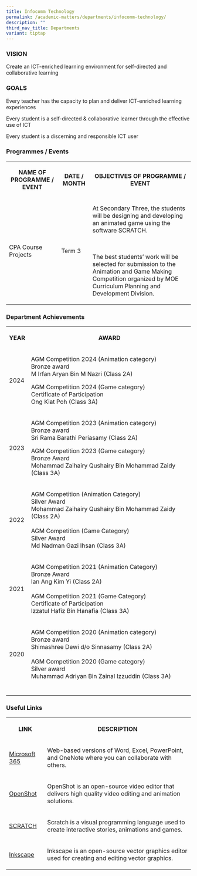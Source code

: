 ```yaml
---
title: Infocomm Technology
permalink: /academic-matters/departments/infocomm-technology/
description: ""
third_nav_title: Departments
variant: tiptap
---
```

<h3>VISION</h3>
<p>Create an ICT-enriched learning environment for self-directed and collaborative
learning&nbsp;</p>
<h3>GOALS</h3>
<p>Every teacher has the capacity to plan and deliver ICT-enriched learning
experiences&nbsp;</p>
<p>Every student is a self-directed &amp; collaborative learner through the
effective use of ICT&nbsp;</p>
<p>Every student is a discerning and responsible ICT user</p>
<h3>Programmes / Events</h3>
<table style="minWidth: 75px">
<colgroup>
<col>
<col>
<col>
</colgroup>
<tbody>
<tr>
<th rowspan="1" colspan="1">
<p>NAME OF PROGRAMME / EVENT</p>
</th>
<th rowspan="1" colspan="1">
<p>DATE / MONTH</p>
</th>
<th rowspan="1" colspan="1">
<p>OBJECTIVES OF PROGRAMME / EVENT</p>
</th>
</tr>
<tr>
<td rowspan="1" colspan="1">
<p>CPA Course Projects</p>
</td>
<td rowspan="1" colspan="1">
<p>Term 3</p>
</td>
<td rowspan="1" colspan="1">
<p>At Secondary Three, the students will be designing and developing an animated
game using the software SCRATCH.</p>
<p>&nbsp;</p>
<p>The best students’ work will be selected for submission to the Animation
and Game Making Competition organized by MOE Curriculum Planning and Development
Division.</p>
</td>
</tr>
</tbody>
</table>
<h3>Department Achievements</h3>
<table style="minWidth: 50px">
<colgroup>
<col>
<col>
</colgroup>
<tbody>
<tr>
<th rowspan="1" colspan="1">
<p>YEAR</p>
</th>
<th rowspan="1" colspan="1">
<p>AWARD</p>
</th>
</tr>
<tr>
<td rowspan="1" colspan="1">
<p>2024</p>
</td>
<td rowspan="1" colspan="1">
<p>AGM Competition 2024 (Animation category)
<br>Bronze award
<br>M Irfan Aryan Bin M Nazri (Class 2A)</p>
<p></p>
<p>AGM Competition 2024 (Game category)
<br>Certificate of Participation
<br>Ong Kiat Poh (Class 3A)</p>
</td>
</tr>
<tr>
<td rowspan="1" colspan="1">
<p>2023</p>
</td>
<td rowspan="1" colspan="1">
<p>AGM Competition 2023 (Animation category)
<br>Bronze award
<br>Sri Rama Barathi Periasamy (Class 2A)</p>
<p></p>
<p>AGM Competition 2023 (Game category)
<br>Bronze Award
<br>Mohammad Zaihairy Qushairy Bin Mohammad Zaidy (Class 3A)</p>
</td>
</tr>
<tr>
<td rowspan="1" colspan="1">
<p>2022</p>
</td>
<td rowspan="1" colspan="1">
<p>AGM Competition (Animation Category)
<br>Silver Award
<br>Mohammad Zaihairy Qushairy Bin Mohammad Zaidy (Class 2A)
<br>
<br>AGM Competition (Game Category)
<br>Silver Award
<br>Md Nadman Gazi Ihsan (Class 3A)</p>
</td>
</tr>
<tr>
<td rowspan="1" colspan="1">
<p>2021</p>
</td>
<td rowspan="1" colspan="1">
<p>AGM Competition 2021 (Animation Category)
<br>Bronze Award
<br>Ian Ang Kim Yi (Class 2A)
<br>
<br>AGM Competition 2021 (Game Category)
<br>Certificate of Participation
<br>Izzatul Hafiz Bin Hanafia (Class 3A)</p>
</td>
</tr>
<tr>
<td rowspan="1" colspan="1">
<p>2020</p>
</td>
<td rowspan="1" colspan="1">
<p>AGM Competition 2020 (Animation category)
<br>Bronze award
<br>Shimashree Dewi d/o Sinnasamy (Class 2A)
<br>
<br>AGM Competition 2020 (Game category)
<br>Silver award
<br>Muhammad Adriyan Bin Zainal Izzuddin (Class 3A)</p>
</td>
</tr>
<tr>
<td rowspan="1" colspan="1">
<p></p>
</td>
<td rowspan="1" colspan="1">
<p></p>
</td>
</tr>
</tbody>
</table>
<h3>Useful Links</h3>
<table style="minWidth: 50px">
<colgroup>
<col>
<col>
</colgroup>
<tbody>
<tr>
<th rowspan="1" colspan="1">
<p>LINK</p>
</th>
<th rowspan="1" colspan="1">
<p>DESCRIPTION</p>
</th>
</tr>
<tr>
<td rowspan="1" colspan="1">
<p><a href="https://www.office.com/" rel="noopener noreferrer nofollow" target="_blank">Microsoft 365</a>
</p>
</td>
<td rowspan="1" colspan="1">
<p>Web-based versions of Word, Excel, PowerPoint, and OneNote where you can
collaborate with others.</p>
</td>
</tr>
<tr>
<td rowspan="1" colspan="1">
<p><a href="https://www.openshot.org/" rel="noopener noreferrer nofollow" target="_blank">OpenShot</a>
</p>
</td>
<td rowspan="1" colspan="1">
<p>OpenShot is an open-source video editor that delivers high quality video
editing and animation solutions.</p>
</td>
</tr>
<tr>
<td rowspan="1" colspan="1">
<p><a href="http://scratch.mit.edu/" rel="noopener noreferrer nofollow" target="_blank">SCRATCH</a>
</p>
</td>
<td rowspan="1" colspan="1">
<p>Scratch is a visual programming language used to create interactive stories,
animations and games.</p>
</td>
</tr>
<tr>
<td rowspan="1" colspan="1">
<p><a href="https://inkscape.org/en/" rel="noopener noreferrer nofollow" target="_blank">Inkscape</a>
</p>
</td>
<td rowspan="1" colspan="1">
<p>Inkscape is an open-source vector graphics editor used for creating and
editing vector graphics.</p>
</td>
</tr>
</tbody>
</table>
<p></p>